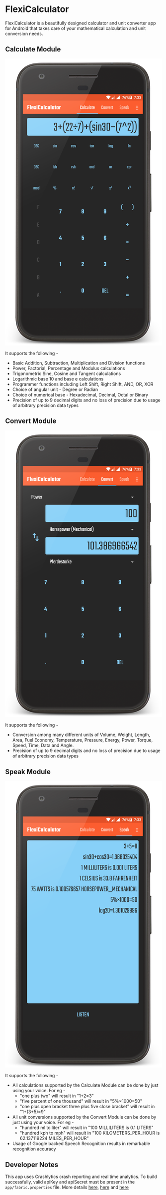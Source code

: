 # FlexiCalculator

FlexiCalculator is a beautifully designed calculator and unit converter app for Android that takes care of your
mathematical calculation and unit conversion needs.

## Calculate Module

![Calculate Module](misc/device_tab1_framed.png?raw=true)

It supports the following -

- Basic Addition, Subtraction, Multiplication and Division functions
- Power, Factorial, Percentage and Modulus calculations
- Trigonometric Sine, Cosine and Tangent calculations
- Logarithmic base 10 and base e calculations
- Programmer functions including Left Shift, Right Shift, AND, OR, XOR
- Choice of angular unit - Degree or Radian
- Choice of numerical base - Hexadecimal, Decimal, Octal or Binary
- Precision of up to 9 decimal digits and no loss of precision due to usage of arbitrary precision
data types

## Convert Module

![Convert Module](misc/device_tab2_framed.png?raw=true)

It supports the following -

- Conversion among many different units of Volume, Weight, Length, Area, Fuel Economy, Temperature, 
Pressure, Energy, Power, Torque, Speed, Time, Data and Angle.
- Precision of up to 9 decimal digits and no loss of precision due to usage of arbitrary precision
data types

## Speak Module

![Speak Module](misc/device_tab3_framed.png?raw=true)

It supports the following -

- All calculations supported by the Calculate Module can be done by just using your voice. For eg -
    - "one plus two" will result in "1+2=3"
    - "five percent of one thousand" will result in "5%×1000=50"
    - "one plus open bracket three plus five close bracket" will result in "1+(3+5)=9"
- All unit conversions supported by the Convert Module can be done by just using your voice. For eg -
    - "hundred ml to liter" will result in "100 MILLILITERS is 0.1 LITERS"
    - "hundred kph to mph" will result in "100 KILOMETERS_PER_HOUR is 62.137119224 MILES_PER_HOUR"
- Usage of Google backed Speech Recognition results in remarkable recognition accuracy

## Developer Notes

This app uses Crashlytics crash reporting and real time analytics. To build successfully, valid
apiKey and apiSecret must be present in the `app/fabric.properties` file. More details
[here](https://docs.fabric.io/android/fabric/settings/api-keys.html),
[here](https://docs.fabric.io/android/fabric/settings/working-in-teams.html#android-projects) and
[here](https://docs.fabric.io/android/fabric/manage-your-settings/organization.html#managing-credentials)
